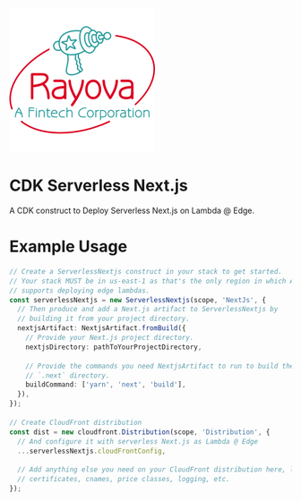 ![Rayova A Fintech Corporation][logo]

# CDK Serverless Next.js

A CDK construct to Deploy Serverless Next.js on Lambda @ Edge.

# Example Usage

<!-- <macro exec="lit-snip ./test/integ.main.lit.ts"> -->
```ts
// Create a ServerlessNextjs construct in your stack to get started.
// Your stack MUST be in us-east-1 as that's the only region in which AWS
// supports deploying edge lambdas.
const serverlessNextjs = new ServerlessNextjs(scope, 'NextJs', {
  // Then produce and add a Next.js artifact to ServerlessNextjs by
  // building it from your project directory.
  nextjsArtifact: NextjsArtifact.fromBuild({
    // Provide your Next.js project directory.
    nextjsDirectory: pathToYourProjectDirectory,

    // Provide the commands you need NextjsArtifact to run to build the
    // `.next` directory.
    buildCommand: ['yarn', 'next', 'build'],
  }),
});

// Create CloudFront distribution
const dist = new cloudfront.Distribution(scope, 'Distribution', {
  // And configure it with serverless Next.js as Lambda @ Edge
  ...serverlessNextjs.cloudFrontConfig,

  // Add anything else you need on your CloudFront distribution here, like
  // certificates, cnames, price classes, logging, etc.
});
```
<!-- </macro> -->

[logo]: images/rayova-fintech-corp.png
